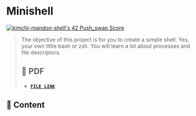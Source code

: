 # Minishell

[![kimchi-mandoo-shell's 42 Push_swap Score](https://badge42.herokuapp.com/api/project/jaeskim/minishell)](https://github.com/JaeSeoKim/badge42)

> The objective of this project is for you to create a simple shell. Yes, your own little bash or zsh. You will learn a lot about processes and file descriptors.
> ## 📝 PDF
>
> - [**`FILE LINK`**](https://github.com/JaeSeoKim/42cursus/blob/master/pdf/en.subject-Minishell.pdf)

## 🚀 Content

